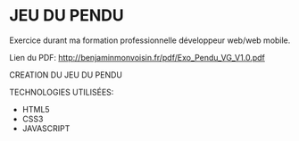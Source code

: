 # JEU DU PENDU
Exercice durant ma formation professionnelle développeur web/web mobile.

Lien du PDF: http://benjaminmonvoisin.fr/pdf/Exo_Pendu_VG_V1.0.pdf

CREATION DU JEU DU PENDU

TECHNOLOGIES UTILISÉES:

* HTML5
* CSS3
* JAVASCRIPT
